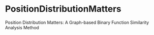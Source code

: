 # PositionDistributionMatters
Position Distribution Matters: A Graph-based Binary Function Similarity Analysis Method
